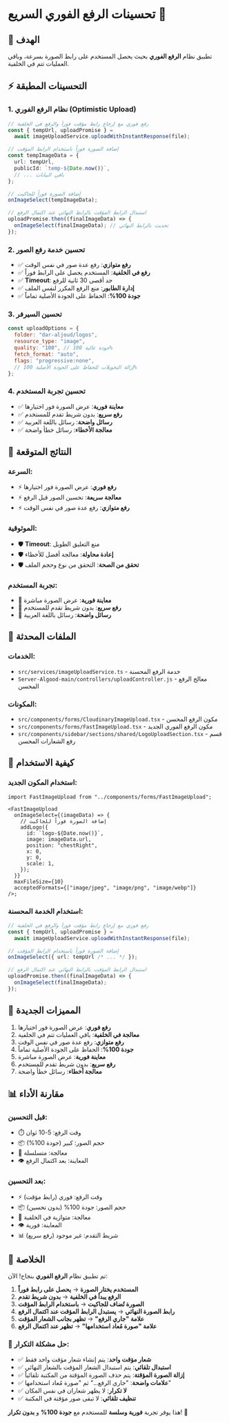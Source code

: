 # تحسينات الرفع الفوري السريع 🚀

## 🎯 الهدف

تطبيق نظام **الرفع الفوري** بحيث يحصل المستخدم على رابط الصورة بسرعة، وباقي العمليات تتم في الخلفية.

## ⚡ التحسينات المطبقة

### 1. **نظام الرفع الفوري (Optimistic Upload)**

```typescript
// رفع فوري مع إرجاع رابط مؤقت فوراً والرفع في الخلفية
const { tempUrl, uploadPromise } =
  await imageUploadService.uploadWithInstantResponse(file);

// إضافة الصورة فوراً باستخدام الرابط المؤقت
const tempImageData = {
  url: tempUrl,
  publicId: `temp-${Date.now()}`,
  // ... باقي البيانات
};

// إضافة الصورة فوراً للجاكيت
onImageSelect(tempImageData);

// استبدال الرابط المؤقت بالرابط النهائي عند اكتمال الرفع
uploadPromise.then((finalImageData) => {
  onImageSelect(finalImageData); // تحديث بالرابط النهائي
});
```

### 2. **تحسين خدمة رفع الصور**

- ✅ **رفع متوازي**: رفع عدة صور في نفس الوقت
- ✅ **رفع في الخلفية**: المستخدم يحصل على الرابط فوراً
- ✅ **Timeout**: حد أقصى 30 ثانية للرفع
- ✅ **إدارة الطابور**: منع الرفع المكرر لنفس الملف
- ✅ **جودة 100%**: الحفاظ على الجودة الأصلية تماماً

### 3. **تحسين السيرفر**

```javascript
const uploadOptions = {
  folder: "dar-aljoud/logos",
  resource_type: "image",
  quality: "100", // جودة عالية 100%
  fetch_format: "auto",
  flags: "progressive:none",
  // إزالة التحويلات للحفاظ على الجودة الأصلية 100%
};
```

### 4. **تحسين تجربة المستخدم**

- ✅ **معاينة فورية**: عرض الصورة فور اختيارها
- ✅ **رفع سريع**: بدون شريط تقدم للمستخدم
- ✅ **رسائل واضحة**: رسائل باللغة العربية
- ✅ **معالجة الأخطاء**: رسائل خطأ واضحة

## 🚀 النتائج المتوقعة

### **السرعة:**

- ⚡ **رفع فوري**: عرض الصورة فور اختيارها
- ⚡ **معالجة سريعة**: تحسين الصور قبل الرفع
- ⚡ **رفع متوازي**: رفع عدة صور في نفس الوقت

### **الموثوقية:**

- 🛡️ **Timeout**: منع التعليق الطويل
- 🛡️ **إعادة محاولة**: معالجة أفضل للأخطاء
- 🛡️ **تحقق من الصحة**: التحقق من نوع وحجم الملف

### **تجربة المستخدم:**

- 🎨 **معاينة فورية**: عرض الصورة مباشرة
- 🎨 **رفع سريع**: بدون شريط تقدم للمستخدم
- 🎨 **رسائل واضحة**: رسائل باللغة العربية

## 📁 الملفات المحدثة

### **الخدمات:**

- `src/services/imageUploadService.ts` - خدمة الرفع المحسنة
- `Server-Algood-main/controllers/uploadController.js` - معالج الرفع المحسن

### **المكونات:**

- `src/components/forms/CloudinaryImageUpload.tsx` - مكون الرفع المحسن
- `src/components/forms/FastImageUpload.tsx` - مكون الرفع الفوري الجديد
- `src/components/sidebar/sections/shared/LogoUploadSection.tsx` - قسم رفع الشعارات المحسن

## 🔧 كيفية الاستخدام

### **استخدام المكون الجديد:**

```tsx
import FastImageUpload from "../components/forms/FastImageUpload";

<FastImageUpload
  onImageSelect={(imageData) => {
    // إضافة الصورة فوراً للجاكيت
    addLogo({
      id: `logo-${Date.now()}`,
      image: imageData.url,
      position: "chestRight",
      x: 0,
      y: 0,
      scale: 1,
    });
  }}
  maxFileSize={10}
  acceptedFormats={["image/jpeg", "image/png", "image/webp"]}
/>;
```

### **استخدام الخدمة المحسنة:**

```typescript
// رفع فوري مع إرجاع رابط مؤقت فوراً والرفع في الخلفية
const { tempUrl, uploadPromise } =
  await imageUploadService.uploadWithInstantResponse(file);

// إضافة الصورة فوراً باستخدام الرابط المؤقت
onImageSelect({ url: tempUrl /* ... */ });

// استبدال الرابط المؤقت بالرابط النهائي عند اكتمال الرفع
uploadPromise.then((finalImageData) => {
  onImageSelect(finalImageData);
});
```

## 🎯 المميزات الجديدة

1. **رفع فوري**: عرض الصورة فور اختيارها
2. **معالجة في الخلفية**: باقي العمليات تتم في الخلفية
3. **رفع متوازي**: رفع عدة صور في نفس الوقت
4. **جودة 100%**: الحفاظ على الجودة الأصلية تماماً
5. **معاينة فورية**: عرض الصورة مباشرة
6. **رفع سريع**: بدون شريط تقدم للمستخدم
7. **معالجة أخطاء**: رسائل خطأ واضحة

## 📊 مقارنة الأداء

### **قبل التحسين:**

- ⏱️ وقت الرفع: 5-10 ثوان
- 📦 حجم الصور: كبير (جودة 100%)
- 🔄 معالجة: متسلسلة
- 👁️ المعاينة: بعد اكتمال الرفع

### **بعد التحسين:**

- ⚡ وقت الرفع: فوري (رابط مؤقت)
- 📦 حجم الصور: جودة 100% (بدون تحسين)
- 🔄 معالجة: متوازية في الخلفية
- 👁️ المعاينة: فورية
- 📊 شريط التقدم: غير موجود (رفع سريع)

## 🎉 الخلاصة

تم تطبيق نظام **الرفع الفوري** بنجاح! الآن:

1. **المستخدم يختار الصورة** → **يحصل على رابط فوراً**
2. **الرفع يبدأ في الخلفية** → **بدون شريط تقدم**
3. **الصورة تُضاف للجاكيت** → **باستخدام الرابط المؤقت**
4. **رابط الصورة النهائي** → **يستبدل الرابط المؤقت عند اكتمال الرفع**
5. **علامة "جاري الرفع"** → **تظهر بجانب الشعار المؤقت**
6. **علامة "صورة مُعاد استخدامها"** → **تظهر عند اكتمال الرفع**

### 🔧 **حل مشكلة التكرار:**

- ✅ **شعار مؤقت واحد**: يتم إنشاء شعار مؤقت واحد فقط
- ✅ **استبدال تلقائي**: يتم استبدال الشعار المؤقت بالشعار النهائي
- ✅ **إزالة الصورة المؤقتة**: يتم حذف الصورة المؤقتة من المكتبة تلقائياً
- ✅ **علامات واضحة**: "جاري الرفع..." ثم "صورة مُعاد استخدامها"
- ✅ **لا تكرار**: لا يظهر شعاران في نفس المكان
- ✅ **تنظيف تلقائي**: لا تبقى صور مؤقتة في المكتبة

هذا يوفر تجربة **فورية وسلسة** للمستخدم مع **جودة 100%** و **بدون تكرار**! 🚀
